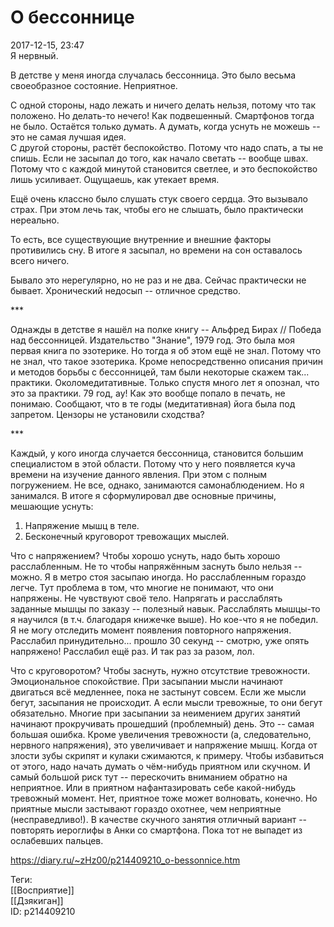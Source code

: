 О бессоннице
=============

   
 2017-12-15, 23:47   
  Я нервный.   
   
 В детстве у меня иногда случалась бессонница. Это было весьма своеобразное состояние. Неприятное.   
   
 С одной стороны, надо лежать и ничего делать нельзя, потому что так положено. Но делать-то нечего! Как подвешенный. Смартфонов тогда не было. Остаётся только думать. А думать, когда уснуть не можешь -- это не самая лучшая идея.   
 С другой стороны, растёт беспокойство. Потому что надо спать, а ты не спишь. Если не засыпал до того, как начало светать -- вообще швах. Потому что с каждой минутой становится светлее, и это беспокойство лишь усиливает. Ощущаешь, как утекает время.   
   
 Ещё очень классно было слушать стук своего сердца. Это вызывало страх. При этом лечь так, чтобы его не слышать, было практически нереально.   
   
 То есть, все существующие внутренние и внешние факторы противились сну. В итоге я засыпал, но времени на сон оставалось всего ничего.   
   
 Бывало это нерегулярно, но не раз и не два. Сейчас практически не бывает. Хронический недосып -- отличное средство.   
   
 \*\*\*   
   
 Однажды в детстве я нашёл на полке книгу -- Альфред Бирах // Победа над бессонницей. Издательство "Знание", 1979 год. Это была моя первая книга по эзотерике. Но тогда я об этом ещё не знал. Потому что не знал, что такое эзотерика. Кроме непосредственно описания причин и методов борьбы с бессонницей, там были некоторые скажем так... практики. Околомедитативные. Только спустя много лет я опознал, что это за практики. 79 год, ау! Как это вообще попало в печать, не понимаю. Сообщают, что в те годы (медитативная) йога была под запретом. Цензоры не установили сходства?   
   
 \*\*\*   
   
 Каждый, у кого иногда случается бессонница, становится большим специалистом в этой области. Потому что у него появляется куча времени на изучение данного явления. При этом с полным погружением. Не все, однако, занимаются самонаблюдением. Но я занимался. В итоге я сформулировал две основные причины, мешающие уснуть:   
 1. Напряжение мышц в теле.   
 2. Бесконечный круговорот тревожащих мыслей.   
   
 Что с напряжением? Чтобы хорошо уснуть, надо быть хорошо расслабленным. Не то чтобы напряжённым заснуть было нельзя -- можно. Я в метро стоя засыпаю иногда. Но расслабленным гораздо легче. Тут проблема в том, что многие не понимают, что они напряжены. Не чувствуют своё тело. Напрягать и расслаблять заданные мышцы по заказу -- полезный навык. Расслаблять мышцы-то я научился (в т.ч. благодаря книжечке выше). Но кое-что я не победил. Я не могу отследить момент появления повторного напряжения. Расслабил принудительно... прошло 30 секунд -- смотрю, уже опять напряжено! Расслабил ещё раз. И так раз за разом, лол.   
   
 Что с круговоротом? Чтобы заснуть, нужно отсутствие тревожности. Эмоциональное спокойствие. При засыпании мысли начинают двигаться всё медленнее, пока не застынут совсем. Если же мысли бегут, засыпания не происходит. А если мысли тревожные, то они бегут обязательно. Многие при засыпании за неимением других занятий начинают прокручивать прошедший (проблемный) день. Это -- самая большая ошибка. Кроме увеличения тревожности (а, следовательно, нервного напряжения), это увеличивает и напряжение мышц. Когда от злости зубы скрипят и кулаки сжимаются, к примеру. Чтобы избавиться от этого, надо начать думать о чём-нибудь приятном или скучном. И самый большой риск тут -- перескочить вниманием обратно на неприятное. Или в приятном нафантазировать себе какой-нибудь тревожный момент. Нет, приятное тоже может волновать, конечно. Но приятные мысли застывают гораздо охотнее, чем неприятные (несправедливо!). В качестве скучного занятия отличный вариант -- повторять иероглифы в Анки со смартфона. Пока тот не выпадет из ослабевших пальцев.   
    
 <https://diary.ru/~zHz00/p214409210_o-bessonnice.htm>   
   
 Теги:   
 [[Восприятие]]   
 [[Дзякиган]]   
 ID: p214409210